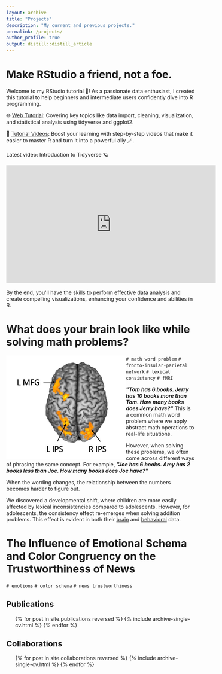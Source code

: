 ```yaml
---
layout: archive
title: "Projects"
description: "My current and previous projects."
permalink: /projects/
author_profile: true
output: distill::distill_article
---
```

# Make RStudio a friend, not a foe.


Welcome to my RStudio tutorial 🎉! As a passionate data enthusiast, I created this tutorial to help beginners and intermediate users confidently dive into R programming.

🌐 [Web Tutorial](https://cocoyamo.github.io/R_tutorials/): Covering key topics like data import, cleaning, visualization, and statistical analysis using tidyverse and ggplot2.

🎥 [Tutorial Videos](https://www.youtube.com/playlist?list=PLrnPgbLdSy7czQs7mrJNR9XQxH75OjvcU): Boost your learning with step-by-step videos that make it easier to master R and turn it into a powerful ally 🪄.

Latest video: Introduction to Tidyverse 🪐
<iframe width="560" height="315" src="https://www.youtube.com/embed/nQcVh9_infA&list=PLrnPgbLdSy7czQs7mrJNR9XQxH75OjvcU&index=1&t=1841s" frameborder="0" allowfullscreen></iframe>


By the end, you'll have the skills to perform effective data analysis and create compelling visualizations, enhancing your confidence and abilities in R.



# What does your brain look like while solving math problems?

<img align="left" width="320" src='/images/wholebrain_interaction.jpg'>

`# math word problem` `# fronto-insular-parietal network` `# lexical consistency` `# fMRI` 


***"Tom has 6 books. Jerry has 10 books more than Tom. How many books does Jerry have?"*** This is a common math word problem where we apply abstract math operations to real-life situations.

However, when solving these problems, we often come across different ways of phrasing the same concept. For example, ***"Joe has 6 books. Amy has 2 books **less** than Joe. How many books does Joe have?"***

When the wording changes, the relationship between the numbers becomes harder to figure out.

We discovered a developmental shift, where children are more easily affected by lexical inconsistencies compared to adolescents. However, for adolescents, the consistency effect re-emerges when solving addition problems. This effect is evident in both their [brain](https://cocoyamo.github.io/publications/2024-04-15-age-related_differences_in_brain_responses_in_mathematical_problem-solving_among_children_and_adolescents)  and [behavioral](https://cocoyamo.github.io/publications/2022-10-15-development-of-operation-specific-lexical-consistency-effect-in-arithmetic-word-problem-solving) data.


# The Influence of Emotional Schema and Color Congruency on the Trustworthiness of News

`# emotions` `# color schema` `# news trustworthiness`



Publications
-----
  <ul>{% for post in site.publications reversed %}
    {% include archive-single-cv.html %}
  {% endfor %}</ul>

Collaborations
-----
  <ul>{% for post in site.collaborations reversed %}
    {% include archive-single-cv.html %}
  {% endfor %}</ul>
